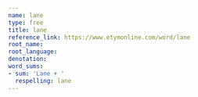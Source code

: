 ```yaml
---
name: lane
type: free
title: lane
reference_link: https://www.etymonline.com/word/lane
root_name: 
root_language: 
denotation: 
word_sums:
- sum: 'Lane + '
  respelling: lane
---
```

